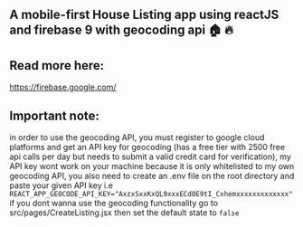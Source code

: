 ## A mobile-first House Listing app using reactJS and firebase 9 with geocoding api 🏠 🔥

## Read more here:
https://firebase.google.com/

## Important note:
in order to use the geocoding API, you must register to google cloud platforms and get an API key for geocoding (has a free tier with 2500 free api calls per day but needs to submit a valid credit card for verification),
my API key wont work on your machine because it is only whitelisted to my own geocoding API, you also need to create an .env file on the root directory and paste your given API key i.e `REACT_APP_GEOCODE_API_KEY="AxzxSxxKxQL9xxxECd0E9tI_Cxhemxxxxxxxxxxxxx"`
if you dont wanna use the geocoding functionality go to src/pages/CreateListing.jsx then set the default state to `false`
